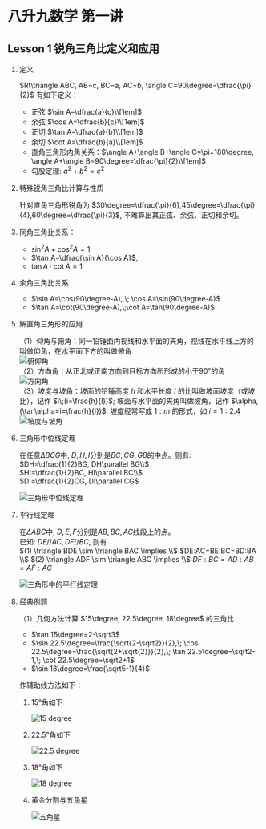 # 八升九数学 第一讲 

## Lesson 1 锐角三角比定义和应用

1. 定义
    
    $Rt\triangle ABC, AB=c, BC=a, AC=b, \angle C=90\degree=\dfrac{\pi}{2}$ 有如下定义：  
    - 正弦 $\sin A=\dfrac{a}{c}\\[1em]$
    - 余弦 $\cos A=\dfrac{b}{c}\\[1em]$
    - 正切 $\tan A=\dfrac{a}{b}\\[1em]$
    - 余切 $\cot A=\dfrac{b}{a}\\[1em]$
    - 直角三角形内角关系：$\angle A+\angle B+\angle C=\pi=180\degree, \angle A+\angle B=90\degree=\dfrac{\pi}{2}\\[1em]$
    - 勾股定理: $a^2+b^2=c^2$

2. 特殊锐角三角比计算与性质

    针对直角三角形锐角为 $30\degree=\dfrac{\pi}{6},45\degree=\dfrac{\pi}{4},60\degree=\dfrac{\pi}{3}$, 不难算出其正弦、余弦、正切和余切。

3. 同角三角比关系：

    - $\sin^2A+\cos^2A=1$, 
    - $\tan A=\dfrac{\sin A}{\cos A}$,
    - $\tan A\cdot \cot A=1$

4. 余角三角比关系

    - $\sin A=\cos(90\degree-A), \; \cos A=\sin(90\degree-A)$   
    - $\tan A=\cot(90\degree-A),\;\cot A=\tan(90\degree-A)$

5. 解直角三角形的应用

    （1）仰角与俯角：同一铅锤面内视线和水平面的夹角，视线在水平线上方的叫做仰角，在水平面下方的叫做俯角  
    ![俯仰角](images/俯仰角.png)  
    （2）方向角：从正北或正南方向到目标方向所形成的小于90°的角  
    ![方向角](images/方向角.png)  
    （3）坡度与坡角：坡面的铅锤高度 $h$ 和水平长度 $l$ 的比叫做坡面坡度（或坡比），记作 $i\;(i=\frac{h}{l})$; 坡面与水平面的夹角叫做坡角，记作 $\alpha,(\tan\alpha=i=\frac{h}{l})$. 坡度经常写成 $1:m$ 的形式，如 $i=1:2.4$  
    ![坡度与坡角](images/坡度与坡角.png)


6. 三角形中位线定理
   
    在任意$ΔBCG$中, $D,H,I$分别是$BC, CG, GB$的中点。则有:   
    $DH=\dfrac{1}{2}BG, DH\parallel BG\\$  
    $HI=\dfrac{1}{2}BC, HI\parallel BC\\$  
    $DI=\dfrac{1}{2}CG, DI\parallel CG$

    ![三角形中位线定理](images/三角形中位线定理.png)

7. 平行线定理
   
    在$ΔABC$中, $D, E, F$分别是$AB, BC, AC$线段上的点。  
    已知: $DE//AC, DF//BC$, 则有   
    $(1) \triangle BDE \sim \triangle BAC \implies \\$
    $DE:AC=BE:BC=BD:BA \\$
    $(2) \triangle ADF \sim \triangle ABC \implies \\$
    $DF:BC=AD:AB=AF:AC$

    ![三角形中的平行线定理](images/三角形中平行线定理.png)

8. 经典例题

    （1）几何方法计算 $15\degree, 22.5\degree, 18\degree$ 的三角比  
    - $\tan 15\degree=2-\sqrt3$   
    - $\sin 22.5\degree=\frac{\sqrt{2-\sqrt2}}{2},\; \cos 22.5\degree=\frac{\sqrt{2+\sqrt{2}}}{2},\; \tan 22.5\degree=\sqrt2-1,\; \cot 22.5\degree=\sqrt2+1$  
    - $\sin 18\degree=\frac{\sqrt5-1}{4}$

    作辅助线方法如下：
    1. 15°角如下
    
        ![15 degree](images/15度角.png)

    2. 22.5°角如下
    
        ![22.5 degree](images/22.5度角.png)
        
    3. 18°角如下
    
        ![18 degree](images/18度角.png)

    4. 黄金分割与五角星

        ![五角星](images/五角星.png)
